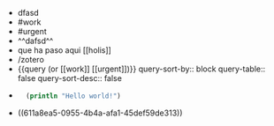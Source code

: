 - dfasd
- #work
- #urgent
- ^^dafsd^^
- que ha paso aqui [[holis]]
- /zotero
- {{query (or [[work]] [[urgent]])}}
  query-sort-by:: block
  query-table:: false
  query-sort-desc:: false
-
  ```clojure
    (println "Hello world!")
  ```
- ((611a8ea5-0955-4b4a-afa1-45def59de313))